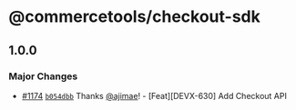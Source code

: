 # @commercetools/checkout-sdk

## 1.0.0

### Major Changes

- [#1174](https://github.com/commercetools/commercetools-sdk-typescript/pull/1174) [`b054dbb`](https://github.com/commercetools/commercetools-sdk-typescript/commit/b054dbb195bea7bb19b52e3cbe70afe65bfe5010) Thanks [@ajimae](https://github.com/ajimae)! - [Feat][DEVX-630] Add Checkout API
